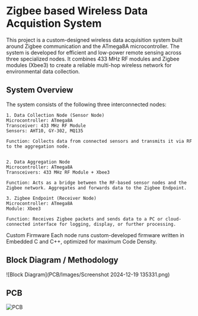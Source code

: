 
# Zigbee based Wireless Data Acquistion System

This project is a custom-designed wireless data acquisition system built around Zigbee communication and the ATmega8A microcontroller. The system is developed for efficient and low-power remote sensing across three specialized nodes. It combines 433 MHz RF modules and Zigbee modules (Xbee3) to create a reliable multi-hop wireless network for environmental data collection.










## System Overview
The system consists of the following three interconnected nodes:

    1. Data Collection Node (Sensor Node)
    Microcontroller: ATmega8A
    Transceiver: 433 MHz RF Module
    Sensors: AHT10, GY-302, MQ135

    Function: Collects data from connected sensors and transmits it via RF to the aggregation node.


    2. Data Aggregation Node
    Microcontroller: ATmega8A
    Transceivers: 433 MHz RF Module + Xbee3

    Function: Acts as a bridge between the RF-based sensor nodes and the Zigbee network. Aggregates and forwards data to the Zigbee Endpoint.

    3. Zigbee Endpoint (Receiver Node)
    Microcontroller: ATmega8A
    Module: Xbee3

    Function: Receives Zigbee packets and sends data to a PC or cloud-connected interface for logging, display, or further processing.

Custom Firmware
Each node runs custom-developed firmware written in Embedded C and C++, optimized for maximum Code Density.


## Block Diagram / Methodology
![Block Diagram](PCB/Images/Screenshot 2024-12-19 135331.png)
## PCB
![PCB](PCB/Images/IMG)
